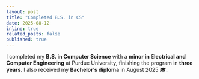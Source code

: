 ```yaml
---
layout: post
title: "Completed B.S. in CS"
date: 2025-08-12
inline: true
related_posts: false
published: true
---
```


I completed my **B.S. in Computer Science** with a **minor in Electrical and Computer Engineering** at Purdue University, finishing the program in **three years**. I also received my **Bachelor’s diploma** in August 2025 🎓.
